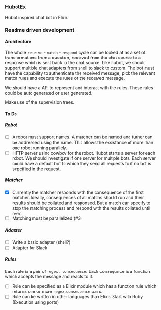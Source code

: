 ### HubotEx

Hubot inspired chat bot in Elixir.

### Readme driven development
#### Architecture

The whole `receive` - `match` - `respond` cycle can be looked at as a set of transformations from a question, received from the chat source to a response which is sent back to the chat source. Like hubot, we should support multiple chat adapters from shell to slack to custom. The bot must have the capability to authenticate the received message, pick the relevant match rules and execute the rules of the received message. 

We should have a API to represent and interact with the rules. These rules could be auto generated or user generated.

Make use of the supervision trees.

#### To Do

##### Robot
- [ ] A robot must support names. A matcher can be named and futher can be addressed using the name. This allows the exsistance of more than one robot running parallely.
- [ ] HTTP server using cowboy for the robot. Hubot starts a server for each robot. We should investigate if one server for multiple bots. Each server could have a default bot to which they send all requests to if no bot is sepcified in the request. 

##### Matcher
- [x] Currently the matcher responds with the consequence of the first matcher. Ideally, consequences of all matchs should run and their results should be collated and responsed. But a match can specify to stop the matching process and respond with the results collated until now.
- [ ] Matching must be parallelized (#3)

##### Adapter
- [ ] Write a basic adapter (shell?)
- [ ] Adapter for Slack

##### Rules
Each rule is a pair of `regex, consequence`. Each consequnce is a function which accepts the message and reacts to it.
- [ ] Rule can be specified as a Elixir module which has a function rule which returns one or more `regex,consequence` pairs.
- [ ] Rule can be written in other languages than Elixir. Start with Ruby (Execution using ports)
